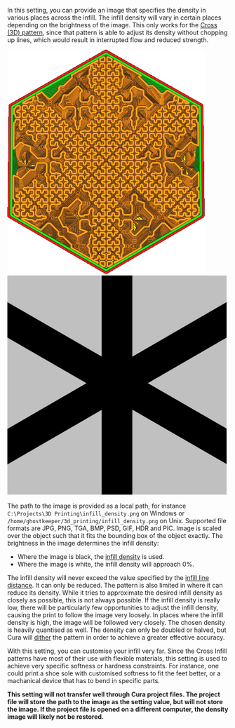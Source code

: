 In this setting, you can provide an image that specifies the density in various places across the infill. The infill density will vary in certain places depending on the brightness of the image. This only works for the [Cross (3D) pattern](infill_pattern.md), since that pattern is able to adjust its density without chopping up lines, which would result in interrupted flow and reduced strength.

![The infill density varies across the object](images/cross_infill_density_image.png)
![The image file used to create that pattern](images/cross_infill_density_image_mask.png)

The path to the image is provided as a local path, for instance `C:\Projects\3D Printing\infill_density.png` on Windows or `/home/ghostkeeper/3d_printing/infill_density.png` on Unix. Supported file formats are JPG, PNG, TGA, BMP, PSD, GIF, HDR and PIC. Image is scaled over the object such that it fits the bounding box of the object exactly. The brightness in the image determines the infill density:
* Where the image is black, the [infill density](infill_sparse_density.md) is used.
* Where the image is white, the infill density will approach 0%.

The infill density will never exceed the value specified by the [infill line distance](infill_line_distance.md). It can only be reduced. The pattern is also limited in where it can reduce its density. While it tries to approximate the desired infill density as closely as possible, this is not always possible. If the infill density is really low, there will be particularly few opportunities to adjust the infill density, causing the print to follow the image very loosely. In places where the infill density is high, the image will be followed very closely. The chosen density is heavily quantised as well. The density can only be doubled or halved, but Cura will [dither](https://en.wikipedia.org/wiki/Dither) the pattern in order to achieve a greater effective accuracy.

With this setting, you can customise your infill very far. Since the Cross Infill patterns have most of their use with flexible materials, this setting is used to achieve very specific softness or hardness constraints. For instance, one could print a shoe sole with customised softness to fit the feet better, or a machanical device that has to bend in specific parts. 

**This setting will not transfer well through Cura project files. The project file will store the path to the image as the setting value, but will not store the image. If the project file is opened on a different computer, the density image will likely not be restored.**